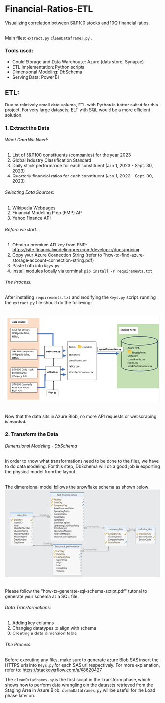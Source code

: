# Financial-Ratios-ETL
Visualizing correlation between S&amp;P100 stocks and 10Q financial ratios.
######
Main files: `extract.py` `cleanDataframes.py` .
### Tools used:
- Could Storage and Data Warehouse: Azure (data store, Synapse)
- ETL Implementation: Python scripts
- Dimensional Modeling: DbSchema
- Serving Data: Power BI

## ETL:
Due to relatively small data volume, ETL with Python is better suited for this project. For very large datasets, ELT with SQL would be a more efficient solution.
### 1. Extract the Data
###### What Data We Need:
1. List of S&P100 constituents (companies) for the year 2023
2. Global Industry Classification Standard
3. Daily stock performance for each constituent (Jan 1, 2023 - Sept. 30, 2023)
4. Quarterly financial ratios for each constituent (Jan 1, 2023 - Sept. 30, 2023)
###### Selecting Data Sources:
1. Wikipedia Webpages
2. Financial Modeling Prep (FMP) API
3. Yahoo Finance API
###### Before we start...
1. Obtain a premium API key from  FMP: https://site.financialmodelingprep.com/developer/docs/pricing
2. Copy your Azure Connection String (refer to "how-to-find-azure-storage-account-connection-string.pdf)
3. Paste both into `Keys.py`
4. Install modules locally via terminal: `pip install -r requirements.txt`
###### The Process:
After installing `requirements.txt` and modifying the `Keys.py` script, running the `extract.py` file should do the following:
######
![ExtractProcess.png](ExtractProcess.png)
######
Now that the data sits  in  Azure Blob, no more API requests or webscraping is needed.
### 2. Transform the Data
###### Dimensional Modeling - DbSchema
In order to know what transformations need to be done to the files, we have to do data modeling. 
For this step, DbSchema will do a good job in exporting the physical model from the layout.
###### 
The dimensional model follows the snowflake schema as shown below:
![DimensionalModeling.png](DimensionalModeling.png)
######
Please follow the "how-to-generate-sql-schema-script.pdf" tutorial to generate your schema as a SQL file.
###### Data Transformations:
1. Adding key columns
2. Changing datatypes to align with schema
3. Creating a data dimension table
###### The Process:
Before executing any files, make sure to generate azure Blob SAS insert the HTTPS urls into `Keys.py` for each SAS url respectively. 
For more explanation, refer to: https://stackoverflow.com/a/68620427

The `cleanDataframes.py` is the first script in the Transform phase, which shows how to perform data wrangling oin the datasets retrieved from the Staging Area in Azure Blob. `cleanDataframes.py` will be useful for the Load phase later on.



